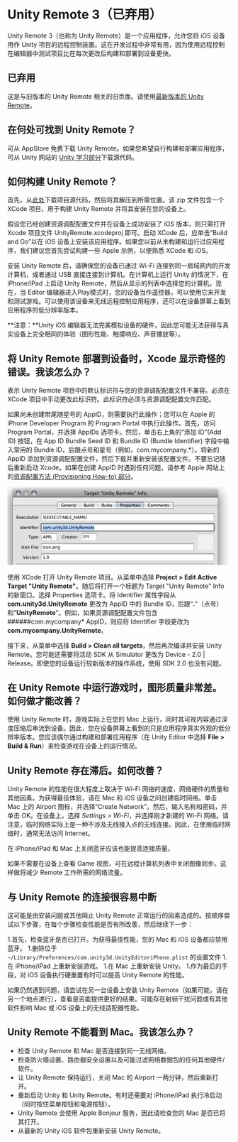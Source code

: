 Unity Remote 3（已弃用）
===========================

Unity Remote 3（也称为 Unity Remote）是一个应用程序，允许您将 iOS 设备用作 Unity 项目的远程控制装置。这在开发过程中非常有用，因为使用远程控制在编辑器中测试项目比在每次更改后构建和部署到设备更快。

已弃用
----------

这是与旧版本的 Unity Remote 相关的旧页面。请使用[最新版本的 Unity Remote](UnityRemote5.html)。

在何处可找到 Unity Remote？
------------------------------

可从 AppStore 免费下载 Unity Remote。如果您希望自行构建和部署应用程序，可从 Unity 网站的 [Unity 学习部分](http://unity3d.com/learn/resources/downloads)下载源代码。

如何构建 Unity Remote？
----------------------------


首先，从[此处](http://download.unity3d.com/unity/download/resources/UnityRemoteSource_3_5_x.zip)下载项目源代码，然后将其解压到所需位置。该 zip 文件包含一个 XCode 项目，用于构建 Unity Remote 并将其安装在您的设备上。

假设您已经创建资源调配配置文件并在设备上成功安装了 iOS 版本，则只需打开 Xcode 项目文件 UnityRemote.xcodeproj 即可。启动 XCode 后，应单击“Build and Go”以在 iOS 设备上安装该应用程序。如果您以前从未构建和运行过应用程序，我们建议您首先尝试构建一些 Apple 示例，以便熟悉 XCode 和 iOS。

安装 Unity Remote 后，请确保您的设备已通过 Wi-Fi 连接到同一局域网内的开发计算机，或者通过 USB 直接连接到计算机。在计算机上运行 Unity 的情况下，在 iPhone/iPad 上启动 Unity Remote，然后从显示的列表中选择您的计算机。现在，当 Editor 编辑器进入Play模式时，您的设备当作遥控器，可以使用它来开发和测试游戏。可以使用该设备来无线远程控制应用程序，还可以在设备屏幕上看到应用程序的低分辨率版本。

**注意：**Unity iOS 编辑器无法完美模拟设备的硬件，因此您可能无法获得与真实设备上完全相同的体验（图形性能、触摸响应、声音播放等）。

将 Unity Remote 部署到设备时，Xcode 显示奇怪的错误。我该怎么办？
---------------------------------------------------------------------------------------

表示 Unity Remote 项目中的默认标识符与您的资源调配配置文件不兼容。必须在 XCode 项目中手动更改此标识符。此标识符必须与资源调配配置文件匹配。

如果尚未创建带尾随星号的 AppID，则需要执行此操作；您可以在 Apple 的 iPhone Developer Program 的 Program Portal 中执行此操作。首先，访问 Program Portal，并选择 AppIDs 选项卡。然后，单击右上角的“添加 ID”(Add ID) 按钮，在 App ID Bundle Seed ID 和 Bundle ID (Bundle Identifier) 字段中输入常用的 Bundle ID，后跟点号和星号（例如，com.mycompany.*）。将新的 AppID 添加到资源调配配置文件，然后下载并重新安装该配置文件。不要忘记随后重新启动 Xcode。如果在创建 AppID 时遇到任何问题，请参考 Apple 网站上的[资源配置方法 (Provisioning How-to) 部分](http://developer.apple.com/iphone/manage/provisioningprofiles/howto.action)。


![在设备上安装 Unity Remote 之前，不要忘记更改标识符。](../uploads/Main/target_unity_remote_info.png)

使用 XCode 打开 Unity Remote 项目。从菜单中选择 __Project &gt; Edit Active Target "Unity Remote"__。随后将打开一个标题为 Target "Unity Remote" Info 的新窗口。选择 Properties 选项卡。将 Identifier 属性字段从 **com.unity3d.UnityRemote** 更改为 AppID 中的 Bundle ID，后跟“**.**”（点号）和“**UnityRemote**”。例如，如果资源调配配置文件包含 ######com.mycompany* AppID，则应将 Identifier 字段更改为 **com.mycompany.UnityRemote**。

接下来，从菜单中选择 __Build &gt; Clean all targets__，然后再次编译并安装 Unity Remote。您可能还需要将活动 SDK 从 Simulator 更改为 Device - 2.0 | Release。即使您的设备运行较新版本的操作系统，使用 SDK 2.0 也没有问题。

在 Unity Remote 中运行游戏时，图形质量非常差。如何做才能改善？
-----------------------------------------------------------------------------------------------------------

使用 Unity Remote 时，游戏实际上在您的 Mac 上运行，同时其可视内容通过深度压缩后串流到设备。因此，您在设备屏幕上看到的只是应用程序真实外观的低分辨率版本。您应该偶尔通过构建和部署应用程序（在 Unity Editor 中选择 __File &gt; Build & Run__）来检查游戏在设备上的运行情况。

Unity Remote 存在滞后。如何改善？
----------------------------------------

Unity Remote 的性能在很大程度上取决于 Wi-Fi 网络的速度、网络硬件的质量和其他因素。为获得最佳体验，请在 Mac 和 iOS 设备之间创建临时网络。单击 Mac 上的 Airport 图标，并选择“Create Network”。然后，输入名称和密码，并单击 OK。在设备上，选择 _Settings &gt; Wi-Fi_，并选择刚才新建的 Wi-Fi 网络。请注意，临时网络实际上是一种不涉及无线接入点的无线连接。因此，在使用临时网络时，通常无法访问 Internet。

在 iPhone/iPad 和 Mac 上关闭蓝牙应该也能提高连接质量。

如果不需要在设备上查看 Game 视图，可在远程计算机列表中关闭图像同步。这样做将减少 Remote 工作所需的网络流量。

与 Unity Remote 的连接很容易中断
---------------------------------------------

这可能是由安装问题或其他阻止 Unity Remote 正常运行的因素造成的。按顺序尝试以下步骤，在每个步骤检查性能是否有所改善，然后继续下一步：


1.首先，检查蓝牙是否已打开。为获得最佳性能，您的 Mac 和 iOS 设备都应禁用蓝牙。
1.删除位于 `~/Library/Preferences/com.unity3d.UnityEditoriPhone.plist` 的设置文件
1.在 iPhone/iPad 上重新安装游戏。
1.在 Mac 上重新安装 Unity。
1.作为最后的手段，对 iOS 设备执行硬重置有时可以提高 Unity Remote 的性能。

如果仍然遇到问题，请尝试在另一台设备上安装 Unity Remote（如果可能，请在另一个地点进行），查看是否能提供更好的结果。可能存在射频干扰问题或有其他软件影响 Mac 或 iOS 设备上的无线适配器性能。


Unity Remote 不能看到 Mac。我该怎么办？
--------------------------------------------------


* 检查 Unity Remote 和 Mac 是否连接到同一无线网络。
* 检查防火墙设置、路由器安全设置以及可能过滤网络数据包的任何其他硬件/软件。
* 让 Unity Remote 保持运行，关闭 Mac 的 Airport 一两分钟，然后重新打开。
* 重新启动 Unity 和 Unity Remote。有时还需要对 iPhone/iPad 执行冷启动（同时按住菜单按钮和电源按钮）。
* Unity Remote 会使用 Apple Bonjour 服务，因此请检查您的 Mac 是否已将其打开。
* 从最新的 Unity iOS 软件包重新安装 Unity Remote。
